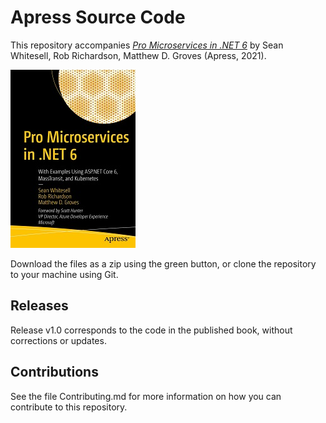 # Apress Source Code

This repository accompanies [*Pro Microservices in .NET 6*](https://www.link.springer.com/book/10.1007/9781484278338) by Sean Whitesell, Rob Richardson, Matthew D. Groves (Apress, 2021).

[comment]: #cover
![Cover image](9781484278321.jpg)

Download the files as a zip using the green button, or clone the repository to your machine using Git.

## Releases

Release v1.0 corresponds to the code in the published book, without corrections or updates.

## Contributions

See the file Contributing.md for more information on how you can contribute to this repository.